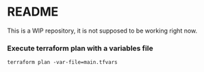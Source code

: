 # README

This is a WIP repository, it is not supposed to be working right now.

### Execute terraform plan with a variables file

```
terraform plan -var-file=main.tfvars
```
